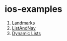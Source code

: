 # ios-examples

1. [Landmarks](https://github.com/peterlamar/ios-examples/tree/master/Landmarks)
1. [ListAndNav](https://github.com/peterlamar/ios-examples/tree/master/ListsAndNav)
1. [Dynamic Lists](https://medium.com/flawless-app-stories/swiftui-dynamic-list-identifiable-73c56215f9ff)
